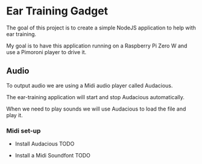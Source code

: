 # Ear Training Gadget

The goal of this project is to create a simple NodeJS application to help with ear training.

My goal is to have this application running on a Raspberry Pi Zero W and use a Pimoroni player to drive it.

## Audio

To output audio we are using a Midi audio player called Audacious.

The ear-training application will start and stop Audacious automatically.

When we need to play sounds we will use Audacious to load the file and play it.

### Midi set-up

-   Install Audacious
    TODO

*   Install a Midi Soundfont
    TODO
